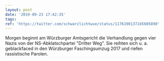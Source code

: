 ```yaml
---
layout: post
date: '2019-09-23 17:42:35'
tags: 
ref: 'https://twitter.com/schwarzlichtwue/status/1176190137245605890'
---
```

Morgen beginnt am Würzburger Amtsgericht die Verhandlung gegen vier Nazis von der NS-Abklatschpartei "Dritter Weg". Sie reihten sich u. a. geblackfaced in den Würzburger Faschingsumzug 2017 und riefen rassistische Parolen. 



